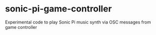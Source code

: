 # sonic-pi-game-controller
Experimental code to play Sonic Pi music synth via OSC messages from game controller
